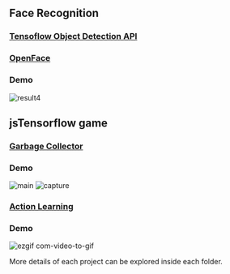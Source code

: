 ## Face Recognition 
### [Tensoflow Object Detection API](https://github.com/beesightsoft/bss-rd-student/tree/ltphy/15062018_ltphy/Tensorflow#tensorflow)
### [OpenFace](https://github.com/beesightsoft/bss-rd-student/tree/ltphy/15062018_ltphy/Tensorflow#face-recognition-with-dlib)
### Demo

![result4](https://user-images.githubusercontent.com/32784614/43309256-7fb7182c-91ae-11e8-9004-1dcb76a33f71.jpg)

## jsTensorflow game
### [Garbage Collector](https://github.com/beesightsoft/bss-rd-student/tree/ltphy/15062018_ltphy/Tensorflow#face-recognition-with-dlib)
### Demo
![main](https://user-images.githubusercontent.com/32784614/42807453-07012f92-89db-11e8-83e1-d76db82e028b.PNG)
![capture](https://user-images.githubusercontent.com/32784614/42807450-06bcaeb2-89db-11e8-988b-b351675f4633.PNG)

### [Action Learning](https://github.com/beesightsoft/bss-rd-student/tree/ltphy/15062018_ltphy/Tensorflow#face-recognition-with-dlib)

### Demo
![ezgif com-video-to-gif](https://user-images.githubusercontent.com/32784614/42808437-86c585e6-89dd-11e8-90a4-7d8b4467c2e0.gif)


More details of each project can be explored inside each folder.

